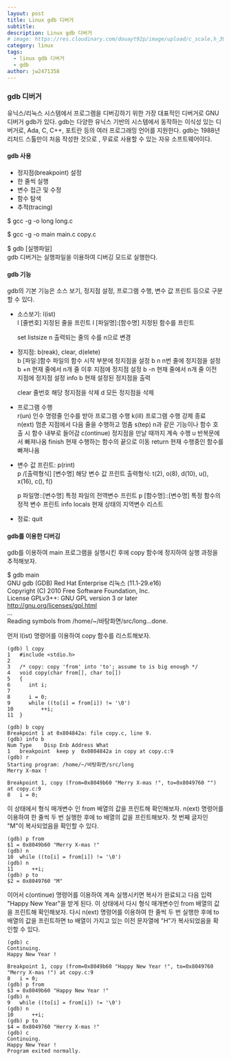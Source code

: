 ```yaml
---
layout: post
title: Linux gdb 디버거
subtitle: 
description: Linux gdb 디버거
# image: https://res.cloudinary.com/douayt92p/image/upload/c_scale,h_399,q_auto,w_700/v1593004373/pixabay/moon-5224745_1920_ufjpll.jpg
category: linux
tags:
  - linux gdb 디버거
  - gdb
author: jw2471358
---
```


### gdb 디버거

유닉스/리눅스 시스템에서 프로그램을 디버깅하기 위한 가장 대표적인 디버거로 GNU 디버거 gdb가 있다. 
gdb는 다양한 유닉스 기반의 시스템에서 동작하는 이식성 있는 디버거로, Ada, C, C++, 포트란 등의 
여러 프로그래밍 언어를 지원한다. gdb는 1988년 리처드 스톨만이 처음 작성한 것으로 , 
무료로 사용할 수 있는 자유 소프트웨어이다.

#### gdb 사용
- 정지점(breakpoint) 설정
- 한 줄씩 실행
- 변수 접근 및 수정
- 함수 탐색
- 추적(tracing)

$ gcc -g -o long long.c 

$ gcc -g -o main main.c copy.c 

$ gdb [실행파일]  
gdb 디버거는 실행파일을 이용하여 디버깅 모드로 실행한다. 

#### gdb 기능
gdb의 기본 기능은 소스 보기, 정지점 설정, 프로그램 수행, 변수 값 프린트 등으로 구분할 수 있다.
- 소스보기: l(ist)  
  l [줄번호]            지정된 줄을 프린트
  l [파일명]:[함수명]   지정된 함수를 프린트

  set listsize n       출력되는 줄의 수를 n으로 변경

- 정지점: b(reak), clear, d(elete)  
  b [파일:]함수         파일의 함수 시작 부분에 정지점을 설정
  b n                   n번 줄에 정지점을 설정
  b +n                  현재 줄에서 n개 줄 이후 지점에 정지점 설정
  b -n                  현재 줄에서 n개 줄 이전 지점에 정지점 설정
  info b                현재 설정된 정지점을 출력

  clear 줄번호          해당 정지점을 삭제
  d                     모든 정지점을 삭제
  
- 프로그램 수행  
  r(un) 인수            명령줄 인수를 받아 프로그램 수행
  k(ill)                프로그램 수행 강제 종료
  n(ext)                멈춘 지점에서 다음 줄을 수행하고 멈춤
  s(tep)                n과 같은 기능이나 함수 호출 시 함수 내부로 들어감
  c(ontinue)            정지점을 만날 때까지 계속 수행
  u                     반복문에서 빠져나옴
  finish                현재 수행하는 함수의 끝으로 이동
  return                현재 수행중인 함수를 빠져나옴

- 변수 값 프린트: p(rint)  
  p /[출력형식] [변수명]    해당 변수 값 프린트
    출력형식: t(2), o(8), d(10), u(), x(16), c(), f()

  p 파일명::[변수명]        특정 파일의 전역변수 프린트
  p [함수명]::[변수명]      특정 함수의 정적 변수 프린트
  info locals               현재 상태의 지역변수 리스트

- 정료: quit  


#### gdb를 이용한 디버깅 

gdb를 이용하여 main 프로그램을 실행시킨 후에 copy 함수에 정지하여 실행 과정을 추적해보자.

$ gdb main  
GNU gdb (GDB) Red Hat Enterprise 리눅스 (11.1-29.e16)  
Copyright (C) 2010 Free Software Foundation, Inc.  
License GPLv3++: GNU GPL version 3 or later  
<http://gnu.org/licenses/gpl.html>  
...  
Reading symbols from /home/~/바탕화면/src/long...done.  

먼저 l(ist) 명령어를 이용하여 copy 함수를 리스트해보자.

```
(gdb) l copy
1   #include <stdio.h>
2   
3   /* copy: copy 'from' into 'to'; assume to is big enough */
4   void copy(char from[], char to[])
5   {
6      int i;
7
8      i = 0;
9      while ((to[i] = from[i]) != '\0')
10         ++i;
11  }

(gdb) b copy
Breakpoint 1 at 0x804842a: file copy.c, line 9.
(gdb) info b 
Num Type    Disp Enb Address What 
1   breakpoint  keep y  0x0804842a in copy at copy.c:9 
(gdb) r 
Starting program: /home/~/바탕화면/src/long 
Merry X-max !

Breakpoint 1, copy (from=0x8049b60 "Merry X-mas !", to=0x8049760 "") at copy.c:9
8   i = 0;
```

이 상태에서 형식 매개변수
인 from 배열의 값을 프린트해 확인해보자.
n(ext) 명령어를 이용하여 한 줄씩 두 번 실행한 후에 to 배열의 값을 프린트해보자.
첫 번째 글자인 "M"이 복사되었음을 확인할 수 있다.

```
(gdb) p from 
$1 = 0x8049b60 "Merry X-mas !"
(gdb) n 
10  while ((to[i] = from[i]) != '\0')
(gdb) n 
11      ++i;
(gdb) p to 
$2 = 0x8049760 "M" 
```

이어서 c(ontinue) 명령어를 이용하여 계속 실행시키면 복사가 완료되고 다음 입력 "Happy New Year"을 받게 된다. 
이 상태에서 다시 형식 매개변수인 from 배열의 값을 프린트해 확인해보자. 
다시 n(ext) 명령어를 이용하여 한 줄씩 두 번 실행한 후에 to 배열의 값을 프린트하면 
to 배열이 가지고 있는 이전 문자열에 "H"가 복사되었음을 확인할 수 있다.

```
(gdb) c 
Continuing.
Happy New Year !

Breakpoint 1, copy (from=0x8049b60 "Happy New Year !", to=0x8049760 "Merry X-mas !") at copy.c:9 
8   i = 0;
(gdb) p from 
$3 = 0x8049b60 "Happy New Year !"
(gdb) n 
9   while ((to[i] = from[i]) != '\0')
(gdb) n 
10      ++i;
(gdb) p to 
$4 = 0x8049760 "Herry X-mas !" 
(gdb) c 
Continuing.
Happy New Year !
Program exited normally.
```
